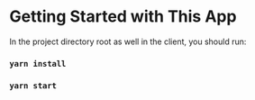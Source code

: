 # Getting Started with This App

In the project directory root as well in the client, you should run:
### `yarn install`
### `yarn start`
